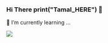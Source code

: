 ### Hi There print("Tamal_HERE") 👋

<!--
**striketm98/striketm98** is a ✨ _special_ ✨ repository because its `README.md` (this file) appears on your GitHub profile.

Here are some ideas to get you started:

- 🔭 I’m currently working on ...
- 🌱 I’m currently learning ...
- 👯 I’m looking to collaborate on ...
- 🤔 I’m looking for help with ...
- 💬 Ask me about ...
- 📫 How to reach me: ...
- 😄 Pronouns: ...
- ⚡ Fun fact: ...
-->

🌱 I’m currently learning ...
 
![](https://user-images.githubusercontent.com/65080702/173067020-f8d2579d-2d78-4694-a8eb-89ed95e92155.png=500x300)



